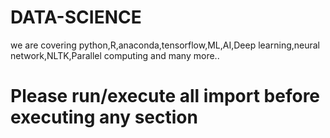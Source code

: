 # DATA-SCIENCE
we are covering python,R,anaconda,tensorflow,ML,AI,Deep learning,neural network,NLTK,Parallel computing and many more..

# Please run/execute all import before executing any section
